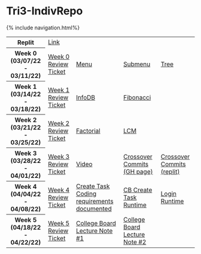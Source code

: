<h1> Tri3-IndivRepo </h1>
{% include navigation.html%}

<table>
  <tr>
    <th>Replit</th>
    <td colspan="4"><a style="text-align: center; vertical-align: middle" href="https://replit.com/@AlexDo8/Tri3-IndivRepo#replit/week2/lcm.py">Link</a></td>
  </tr>
  <tr>
    <th>Week 0 (03/07/22 - 03/11/22)</th>
    <td><a href="https://github.com/willcyber/tri3/issues/4">Week 0 Review Ticket</a></td>
    <td><a href="https://alexd017.github.io/Tri3-IndivRepo/snippet/week0/maincode">Menu</a></td>
    <td><a href="https://alexd017.github.io/Tri3-IndivRepo/snippet/week0/submenucode">Submenu</a></td>
    <td><a href="https://alexd017.github.io/Tri3-IndivRepo/snippet/week0/treecode">Tree</a></td>
  </tr>
  <tr>
    <th>Week 1 (03/14/22 - 03/18/22)</th>
    <td><a href="https://github.com/willcyber/tri3/issues/21">Week 1 Review Ticket</a></td>
    <td><a href="https://alexd017.github.io/Tri3-IndivRepo/snippet/week1/infodbcode">InfoDB</a></td>
    <td><a href="https://alexd017.github.io/Tri3-IndivRepo/snippet/week1/fibonaccicode">Fibonacci</a></td>
    <td></td>
  </tr>
  <tr>
    <th>Week 2 (03/21/22 - 03/25/22)</th>
    <td><a href="https://github.com/willcyber/tri3/issues/28">Week 2 Review Ticket</a></td>
    <td><a href="https://alexd017.github.io/Tri3-IndivRepo/snippet/week2/factorialcode">Factorial</a></td>
    <td><a href="https://alexd017.github.io/Tri3-IndivRepo/snippet/week2/lcmcode">LCM</a></td>
    <td></td>
  </tr>
  <tr>
    <th>Week 3 (03/28/22 - 04/01/22)</th>
    <td><a href="https://github.com/willcyber/tri3/issues/">Week 3 Review Ticket</a></td>
    <td><a href="https://drive.google.com/file/d/1z0cUosAlsdRvGP4E3Cr57f296AtiZKRZ/view?usp=sharing">Video</a></td>
    <td><a href="https://github.com/ProRichyMan/NathanIndividual/commits/github-pages?author=AlexD017">Crossover Commits     (GH page)</a></td>
    <td><a href="https://github.com/ProRichyMan/Nathanreplit/commits?author=AlexD017">Crossover Commits (replit)</a></td>
  </tr>
  <tr>
    <th>Week 4 (04/04/22 - 04/08/22)</th>
    <td><a href="https://github.com/willcyber/tri3/issues/36">Week 4 Review Ticket</a></td>
    <td><a href="https://alexd017.github.io/Tri3-IndivRepo/task"> Create Task Coding requirements documented</a></td>
    <td><a href="https://alexd017.github.io/Tri3-IndivRepo/snippet/week4/createtask">CB Create Task Runtime</a></td>
    <td><a href="https://alexd017.github.io/Tri3-IndivRepo/snippet/week4/CRUD">Login Runtime</a></td>
  </tr>  
  <tr>  
    <th>Week 5 (04/18/22 - 04/22/22)</th>
    <td><a href="https://github.com/willcyber/tri3/issues/">Week 5 Review Ticket</a></td>
    <td><a href="https://alexd017.github.io/Tri3-IndivRepo/week5/CBnote1"> College Board Lecture Note #1</a></td>
    <td><a href="https://alexd017.github.io/Tri3-IndivRepo/week5/CBnote2"> College Board Lecture Note #2</a></td>
    <td></td>
  </tr>
</table>
